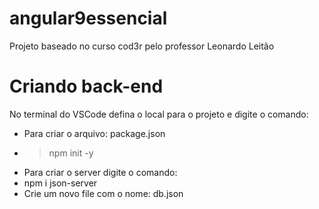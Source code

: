 # angular9essencial
Projeto baseado no curso cod3r pelo professor Leonardo Leitão

# Criando back-end
No terminal do VSCode defina o local para o projeto e digite o comando:
- Para criar o arquivo: package.json
- > npm init -y
- Para criar o server digite o comando:
- npm i json-server
- Crie um novo file com o nome: db.json
